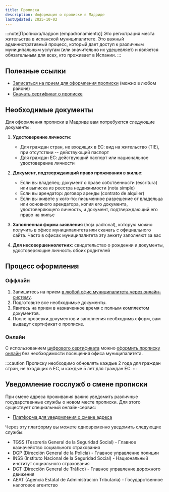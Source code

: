 ```yaml
---
title: Прописка
description: Информация о прописке в Мадриде
lastUpdated: 2025-10-02
---
```


:::note[Прописка/падрон (empadronamiento)]
Это регистрация места жительства в испанской муниципалитете. Это важный административный процесс, который дает доступ к различным муниципальным услугам (или значительно их удешевляет) и является обязательным для всех, кто проживает в Испании.
:::

## Полезные ссылки

- [Записаться на прием для оформления прописки](https://servpub.madrid.es/GNSIS_WBCIUDADANO/tramite.do) (можно в любом районе)
- [Скачать сертификат о прописке](https://sede.madrid.es/sites/v/index.jsp?vgnextoid=23ccdd9d6baed010VgnVCM2000000c205a0aRCRD&vgnextchannel=23a99c5ffb020310VgnVCM100000171f5a0aRCRD)

## Необходимые документы

Для оформления прописки в Мадриде вам потребуются следующие документы:

1. **Удостоверение личности**:
    - Для граждан стран, не входящих в ЕС: вид на жительство (TIE), при отсутствии -- действующий паспорт
    - Для граждан ЕС: действующий паспорт или национальное удостоверение личности


2. **Документ, подтверждающий право проживания в жилье**:
    - Если вы владелец: документ о праве собственности (escritura) или выписка из реестра недвижимости (nota simple)
    - Если вы арендатор: договор аренды (contrato de alquiler)
    - Если вы живете у кого-то: письменное разрешение от владельца или основного арендатора, копия его документа, удостоверяющего личность, и документ, подтверждающий его право на жилье

3. **Заполненная форма заявления** (hoja padronal), которую можно получить в офисе муниципалитета или скачать с официального сайта. Часто в офисах муниципалитета эту анкету заполняют за вас

4. **Для несовершеннолетних**: свидетельство о рождении и документы, удостоверяющие личность обоих родителей

## Процесс оформления

### Оффлайн

1. Запишитесь на прием [в любой офис муниципалитета через онлайн-систему](https://servpub.madrid.es/GNSIS_WBCIUDADANO/tramite.do).
2. Подготовьте все необходимые документы.
3. Явитесь на прием в назначенное время с полным комплектом документов.
4. После проверки документов и заполнения необходимых форм, вам выдадут сертификат о прописке.

### Онлайн

С использованием [цифрового сертификата](/faq/city-authorities/digital-certificate/) можно [оформить прописку онлайн](https://servpub.madrid.es/sta/CarpetaPrivate/doEvent?APP_CODE=STA&PAGE_CODE=PADRON_ALTA) без необходимости посещения офиса муниципалитета.

:::caution
Прописку необходимо обновлять каждые 2 года для граждан стран, не входящих в ЕС, и каждые 5 лет для граждан ЕС.
:::

## Уведомление госслужб о смене прописки

При смене адреса проживания важно уведомить различные государственные службы о новом месте прописки. Для этого существует специальный онлайн-сервис:

- [Платформа для уведомления о смене адреса](https://cambiodomicilio.redsara.es/pcd/public/login.xhtml)

Через эту платформу вы можете одновременно уведомить следующие службы:

- TGSS (Tesorería General de la Seguridad Social) - Главное казначейство социального страхования
- DGP (Dirección General de la Policía) - Главное управление полиции
- INSS (Instituto Nacional de la Seguridad Social) - Национальный институт социального страхования
- DGT (Dirección General de Tráfico) - Главное управление дорожного движения
- AEAT (Agencia Estatal de Administración Tributaria) - Государственное налоговое агентство
